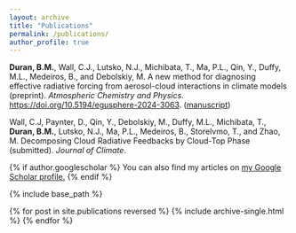 ```yaml
---
layout: archive
title: "Publications"
permalink: /publications/
author_profile: true
---
```


**Duran, B.M.**, Wall, C.J., Lutsko, N.J., Michibata, T., Ma, P.L., Qin, Y., Duffy, M.L., Medeiros, B., and Debolskiy, M. A new method for diagnosing effective radiative forcing from aerosol-cloud interactions in climate models (preprint). *Atmospheric Chemistry and Physics*. https://doi.org/10.5194/egusphere-2024-3063. ([manuscript](https://egusphere.copernicus.org/preprints/2024/egusphere-2024-3063/))

Wall, C.J, Paynter, D., Qin, Y., Debolskiy, M., Duffy, M.L., Michibata, T., **Duran, B.M.**, Lutsko, N.J., Ma, P.L., Medeiros, B., Storelvmo, T., and Zhao, M. Decomposing Cloud Radiative Feedbacks by Cloud-Top Phase (submitted). *Journal of Climate*.

{% if author.googlescholar %}
  You can also find my articles on <u><a href="{{author.googlescholar}}">my Google Scholar profile</a>.</u>
{% endif %}

{% include base_path %}

{% for post in site.publications reversed %}
  {% include archive-single.html %}
{% endfor %}
